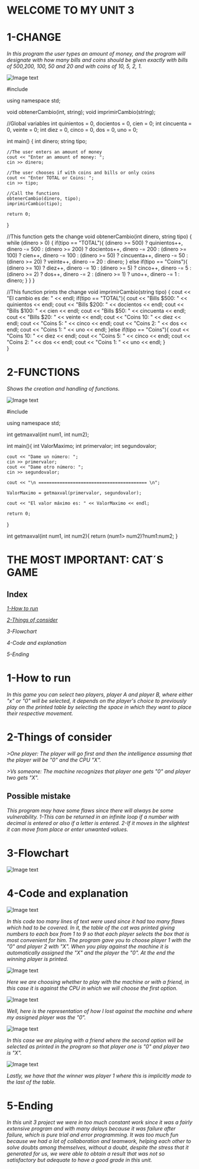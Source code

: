 # WELCOME TO MY UNIT 3

# **1-CHANGE**
*In this program the user types an amount of money, and the program will designate with how many bills and coins should be given exactly with bills of 500,200, 100, 50 and 20 and with coins of 10, 5, 2, 1.*

![Image text](https://github.com/UP210719/UP210719_CPP/blob/main/imagenes/Captura%20de%20pantalla%20de%202022-11-14%2009-19-31.png)

#include <iostream>

using namespace std;

void obtenerCambio(int, string);
void imprimirCambio(string);

//Global variables
int quinientos = 0, docientos = 0, cien = 0;
int cincuenta = 0, veinte = 0;
int diez = 0, cinco = 0, dos = 0, uno = 0;


int main()
{
    int dinero;
    string tipo;

    //The user enters an amount of money
    cout << "Enter an amount of money: ";
    cin >> dinero;
    
    //The user chooses if with coins and bills or only coins
    cout << "Enter TOTAL or Coins: ";
    cin >> tipo;

    //Call the functions
    obtenerCambio(dinero, tipo);
    imprimirCambio(tipo);
    
    return 0;
}


//This function gets the change
void obtenerCambio(int dinero, string tipo)
{
    while (dinero > 0)
    {
        if(tipo == "TOTAL"){
            (dinero >= 500) ? quinientos++, dinero -= 500 
        : (dinero >= 200) ? docientos++, dinero -= 200 
        : (dinero >= 100) ? cien++, dinero -= 100 
        : (dinero >= 50) ? cincuenta++, dinero -= 50 
        : (dinero >= 20) ? veinte++, dinero -= 20 
        : dinero;
        }
        else if(tipo == "Coins"){
            (dinero >= 10) ? diez++, dinero -= 10 
        : (dinero >= 5) ? cinco++, dinero -= 5 
        : (dinero >= 2) ? dos++, dinero -= 2 
        : (dinero >= 1) ? uno++, dinero -= 1 
        : dinero;
        } 
    }
}


//This function prints the change
void imprimirCambio(string tipo)
{
    cout << "El cambio es de: " << endl;
    if(tipo == "TOTAL"){
        cout << "Bills $500: " << quinientos << endl;
        cout << "Bills $200: " << docientos << endl;
        cout << "Bills $100: " << cien << endl;
        cout << "Bills $50: " << cincuenta << endl;
        cout << "Bills $20: " << veinte << endl;
        cout << "Coins 10: " << diez << endl;
        cout << "Coins 5: " << cinco << endl;
        cout << "Coins 2: " << dos << endl;
        cout << "Coins 1: " << uno << endl;
    }else if(tipo == "Coins"){
        cout << "Coins 10: " << diez << endl;
        cout << "Coins 5: " << cinco << endl;
        cout << "Coins 2: " << dos << endl;
        cout << "Coins 1: " << uno << endl;
    }   
}

# **2-FUNCTIONS**
*Shows the creation and handling of functions.*

![Image text](https://github.com/UP210719/UP210719_CPP/blob/main/imagenes/Captura%20de%20pantalla%20de%202022-11-14%2009-20-23.png)

#include<iostream>

using namespace std;

int getmaxval(int num1, int num2);

int main(){
    int ValorMaximo;
    int primervalor;
    int segundovalor;

    cout << "Dame un número: ";
    cin >> primervalor;
    cout << "Dame otro número: ";
    cin >> segundovalor;

    cout << "\n ========================================= \n";

    ValorMaximo = getmaxval(primervalor, segundovalor);

    cout << "El valor máximo es: " << ValorMaximo << endl;

    return 0;
}

int getmaxval(int num1, int num2){
    return (num1> num2)?num1:num2;
}

# **THE MOST IMPORTANT: CAT´S GAME**
## Index
[*1-How to run*](#1-How_to_run)  

[*2-Things of consider*](#2-Things_of_consider)

*3-Flowchart*

*4-Code and explanation*

*5-Ending*



# **1-How to run**
*In this game you can select two players, player A and player B, where either "x" or "0" will be selected, it depends on the player's choice to previously play on the printed table by selecting the space in which they want to place their respective movement.*

# **2-Things of consider**
*>One player: The player will go first and then the intelligence assuming that the player will be "0" and the CPU "X".*

*>Vs someone: The machine recognizes that player one gets "0" and player two gets "X".*

## Possible mistake
*This program may have some flaws since there will always be some vulnerability.
1-This can be returned in an infinite loop if a number with decimal is entered or also if a letter is entered.
2-If it moves in the slightest it can move from place or enter unwanted values.*

# **3-Flowchart**
![Image text](https://github.com/UP210719/UP210719_CPP/blob/main/imagenes/00718a57-8398-47e1-90a7-b8a23d2e914c.jpeg)

# **4-Code and explanation**

![Image text](https://github.com/UP210719/UP210719_CPP/blob/main/imagenes/Captura%20de%20pantalla%20de%202022-11-17%2010-24-22.png)

*In this code too many lines of text were used since it had too many flaws which had to be covered.
In it, the table of the cat was printed giving numbers to each box from 1 to 9 so that each player selects the box that is most convenient for him.
The program gave you to choose player 1 with the "0" and player 2 with "X". When you play against the machine it is automatically assigned the "X" and the player the "0". At the end the winning player is printed.*

![Image text](https://github.com/UP210719/UP210719_CPP/blob/main/imagenes/Captura%20de%20pantalla%20de%202022-11-18%2009-29-17.png)

*Here we are choosing whether to play with the machine or with a friend, in this case it is against the CPU in which we will choose the first option.*

![Image text](https://github.com/UP210719/UP210719_CPP/blob/main/imagenes/Captura%20de%20pantalla%20de%202022-11-18%2009-33-02.png)

*Well, here is the representation of how I lost against the machine and where my assigned player was the "0".*

![Image text](https://github.com/UP210719/UP210719_CPP/blob/main/imagenes/Captura%20de%20pantalla%20de%202022-11-18%2009-34-34.png)

*In this case we are playing with a friend where the second option will be selected as printed in the program so that player one is "0" and player two is "X".*

![Image text](https://github.com/UP210719/UP210719_CPP/blob/main/imagenes/Captura%20de%20pantalla%20de%202022-11-18%2009-35-27.png)

*Lastly, we have that the winner was player 1 where this is implicitly made to the last of the table.*

# **5-Ending**
*In this unit 3 project we were in too much constant work since it was a fairly extensive program and with many delays because it was failure after failure, which is pure trial and error programming.
It was too much fun because we had a lot of collaboration and teamwork, helping each other to solve doubts among themselves, without a doubt, despite the stress that it generated for us, we were able to obtain a result that was not so satisfactory but adequate to have a good grade in this unit.*

